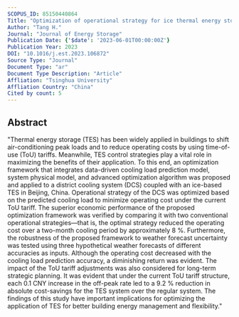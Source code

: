 ```yaml
---
SCOPUS_ID: 85150440864
Title: "Optimization of operational strategy for ice thermal energy storage in a district cooling system based on model predictive control"
Author: "Tang H."
Journal: "Journal of Energy Storage"
Publication Date: {'$date': '2023-06-01T00:00:00Z'}
Publication Year: 2023
DOI: "10.1016/j.est.2023.106872"
Source Type: "Journal"
Document Type: "ar"
Document Type Description: "Article"
Affliation: "Tsinghua University"
Affliation Country: "China"
Cited by count: 5
---
```


## Abstract
"Thermal energy storage (TES) has been widely applied in buildings to shift air-conditioning peak loads and to reduce operating costs by using time-of-use (ToU) tariffs. Meanwhile, TES control strategies play a vital role in maximizing the benefits of their application. To this end, an optimization framework that integrates data-driven cooling load prediction model, system physical model, and advanced optimization algorithm was proposed and applied to a district cooling system (DCS) coupled with an ice-based TES in Beijing, China. Operational strategy of the DCS was optimized based on the predicted cooling load to minimize operating cost under the current ToU tariff. The superior economic performance of the proposed optimization framework was verified by comparing it with two conventional operational strategies—that is, the optimal strategy reduced the operating cost over a two-month cooling period by approximately 8 %. Furthermore, the robustness of the proposed framework to weather forecast uncertainty was tested using three hypothetical weather forecasts of different accuracies as inputs. Although the operating cost decreased with the cooling load prediction accuracy, a diminishing return was evident. The impact of the ToU tariff adjustments was also considered for long-term strategic planning. It was evident that under the current ToU tariff structure, each 0.1 CNY increase in the off-peak rate led to a 9.2 % reduction in absolute cost-savings for the TES system over the regular system. The findings of this study have important implications for optimizing the application of TES for better building energy management and flexibility."
